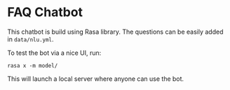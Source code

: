 # FAQ Chatbot

This chatbot is build using Rasa library. The questions can be easily added in `data/nlu.yml`.

To test the bot via a nice UI, run:

```
rasa x -m model/
```

This will launch a local server where anyone can use the bot.
